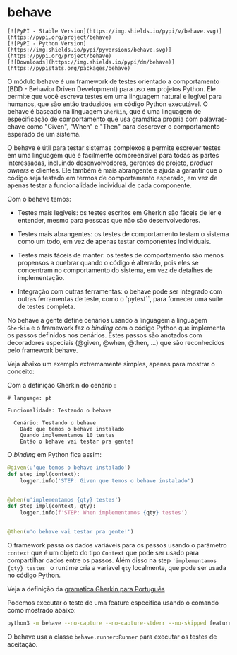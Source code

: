 # behave

    [![PyPI - Stable Version](https://img.shields.io/pypi/v/behave.svg)](https://pypi.org/project/behave)
    [![PyPI - Python Version](https://img.shields.io/pypi/pyversions/behave.svg)](https://pypi.org/project/behave)
    [![Downloads](https://img.shields.io/pypi/dm/behave)](https://pypistats.org/packages/behave)

O módulo behave é um framework de testes orientado a comportamento (BDD - Behavior Driven Development) para uso em projetos Python. Ele permite que você escreva testes em uma linguagem natural e legível para humanos, que são então traduzidos em código Python executável. O behave é baseado na linguagem `Gherkin`, que é uma linguagem de especificação de comportamento que usa gramática propria com palavras-chave como "Given", "When" e "Then" para descrever o comportamento esperado de um sistema.

O behave é útil para testar sistemas complexos e permite escrever testes em uma linguagem que é facilmente compreensível para todas as partes interessadas, incluindo desenvolvedores, gerentes de projeto, _product owners_ e clientes. Ele também é mais abrangente e ajuda a garantir que o código seja testado em termos de comportamento esperado, em vez de apenas testar a funcionalidade individual de cada componente.

Com o behave temos:

- Testes mais legíveis: os testes escritos em Gherkin são fáceis de ler e entender, mesmo para pessoas que não são desenvolvedores.

- Testes mais abrangentes: os testes de comportamento testam o sistema como um todo, em vez de apenas testar componentes individuais.

- Testes mais fáceis de manter: os testes de comportamento são menos propensos a quebrar quando o código é alterado, pois eles se concentram no comportamento do sistema, em vez de detalhes de implementação.

- Integração com outras ferramentas: o behave pode ser integrado com outras ferramentas de teste, como o `pytest``, para fornecer uma suíte de testes completa.

No behave a gente define cenários usando a linguagem a linguagem `Gherkin` e o framework faz o _binding_ com o código Python que implementa os passos definidos nos cenários. Estes passos são anotados com decoradores especiais (@given, @when, @then, ...) que são reconhecidos pelo framework behave.

Veja abaixo um exemplo extremamente simples, apenas para mostrar o conceito:

Com a definição Gherkin do cenário :

```gherkin
# language: pt

Funcionalidade: Testando o behave

  Cenário: Testando o behave
    Dado que temos o behave instalado
    Quando implementamos 10 testes
    Então o behave vai testar pra gente!
```

O _binding_ em Python fica assim:

```python
@given(u'que temos o behave instalado')
def step_impl(context):
    logger.info('STEP: Given que temos o behave instalado')


@when(u'implementamos {qty} testes')
def step_impl(context, qty):
    logger.info(f'STEP: When implementamos {qty} testes')


@then(u'o behave vai testar pra gente!')
```

O framework passa os dados variáveis para os passos usando o parâmetro `context` que é um objeto do tipo `Context` que pode ser usado para compartilhar dados entre os passos. Além disso na step `'implementamos {qty} testes'` o runtime cria a variavel `qty` localmente, que pode ser usada no código Python.

Veja a definição da [gramatica Gherkin para Português](https://github.com/cucumber/gherkin/blob/main/gherkin-languages.json#L2698)

Podemos executar o teste de uma feature especifica usando o comando como mostrado abaixo:

```bash
python3 -m behave --no-capture --no-capture-stderr --no-skipped features/02.example.feature
```

O behave usa a classe `behave.runner:Runner` para executar os testes de aceitação.
